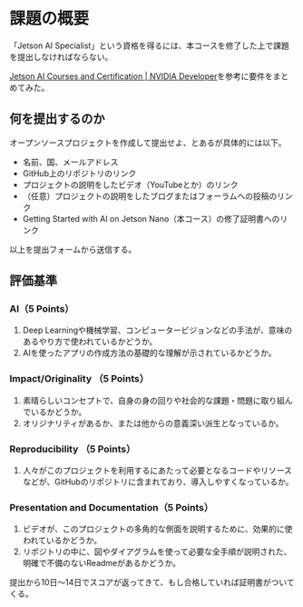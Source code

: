 # 課題の概要

「Jetson AI Specialist」という資格を得るには、本コースを修了した上で課題を提出しなければならない。

[Jetson AI Courses and Certification | NVIDIA Developer](https://developer.nvidia.com/embedded/learn/jetson-ai-certification-programs)を参考に要件をまとめてみた。

## 何を提出するのか

オープンソースプロジェクトを作成して提出せよ、とあるが具体的には以下。

* 名前、国、メールアドレス
* GitHub上のリポジトリのリンク
* プロジェクトの説明をしたビデオ（YouTubeとか）のリンク
* （任意）プロジェクトの説明をしたブログまたはフォーラムへの投稿のリンク
* Getting Started with AI on Jetson Nano（本コース）の修了証明書へのリンク

以上を提出フォームから送信する。

## 評価基準

### AI（5 Points）

1. Deep Learningや機械学習、コンピュータービジョンなどの手法が、意味のあるやり方で使われているかどうか。
2. AIを使ったアプリの作成方法の基礎的な理解が示されているかどうか。

### Impact/Originality （5 Points）

1. 素晴らしいコンセプトで、自身の身の回りや社会的な課題・問題に取り組んでいるかどうか。
2. オリジナリティがあるか、または他からの意義深い派生となっているか。

### Reproducibility （5 Points）

1. 人々がこのプロジェクトを利用するにあたって必要となるコードやリソースなどが、GitHubのリポジトリに含まれており、導入しやすくなっているか。

### Presentation and Documentation（5 Points）

1. ビデオが、このプロジェクトの多角的な側面を説明するために、効果的に使われているかどうか。
2. リポジトリの中に、図やダイアグラムを使って必要な全手順が説明された、明確で不備のないReadmeがあるかどうか。

提出から10日〜14日でスコアが返ってきて、もし合格していれば証明書がついてくる。
